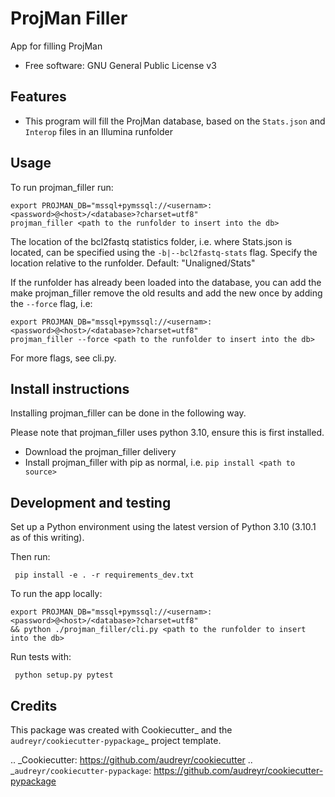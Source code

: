 ProjMan Filler
==============

App for filling ProjMan


* Free software: GNU General Public License v3


Features
--------

* This program will fill the ProjMan database, based on the `Stats.json` and `Interop` files in an Illumina runfolder

Usage
-----

To run projman_filler run:

```
export PROJMAN_DB="mssql+pymssql://<usernam>:<password>@<host>/<database>?charset=utf8"
projman_filler <path to the runfolder to insert into the db>
```

The location of the bcl2fastq statistics folder, i.e. where Stats.json is located, can be specified using the `-b|--bcl2fastq-stats` flag.
Specify the location relative to the runfolder. Default: "Unaligned/Stats"

If the runfolder has already been loaded into the database, you can add the make projman_filler remove the old results
and add the new once by adding the `--force` flag, i.e:

```
export PROJMAN_DB="mssql+pymssql://<usernam>:<password>@<host>/<database>?charset=utf8"
projman_filler --force <path to the runfolder to insert into the db>
```
For more flags, see cli.py.

Install instructions
--------------------

Installing projman_filler can be done in the following way.

Please note that projman_filler uses python 3.10, ensure this is first installed.

 * Download the projman_filler delivery
 * Install projman_filler with pip as normal, i.e. `pip install <path to source>`


Development and testing
-----------------------
Set up a Python environment using the latest version of Python 3.10 (3.10.1 as of this writing).

Then run:
```
 pip install -e . -r requirements_dev.txt
```
To run the app locally:
```
export PROJMAN_DB="mssql+pymssql://<usernam>:<password>@<host>/<database>?charset=utf8"
&& python ./projman_filler/cli.py <path to the runfolder to insert into the db>
```

Run tests with:
```
 python setup.py pytest
```

Credits
---------

This package was created with Cookiecutter_ and the `audreyr/cookiecutter-pypackage`_ project template.

.. _Cookiecutter: https://github.com/audreyr/cookiecutter
.. _`audreyr/cookiecutter-pypackage`: https://github.com/audreyr/cookiecutter-pypackage

